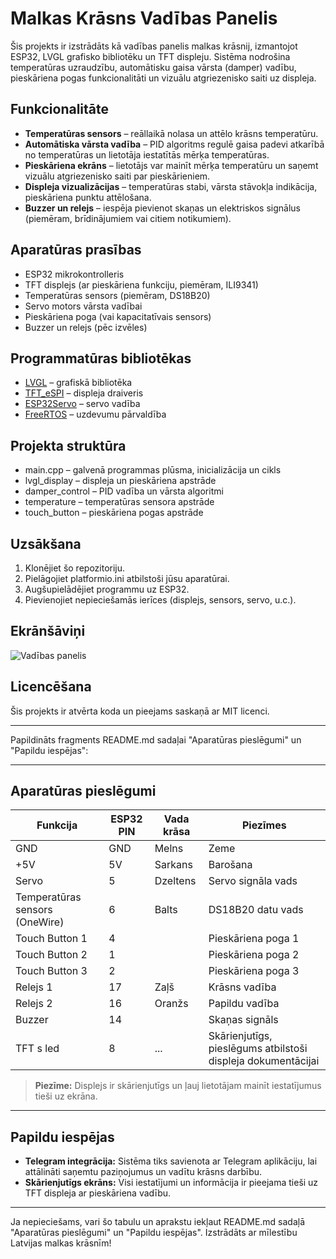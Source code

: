 # Malkas Krāsns Vadības Panelis

Šis projekts ir izstrādāts kā vadības panelis malkas krāsnij, izmantojot ESP32, LVGL grafisko bibliotēku un TFT displeju. Sistēma nodrošina temperatūras uzraudzību, automātisku gaisa vārsta (damper) vadību, pieskāriena pogas funkcionalitāti un vizuālu atgriezenisko saiti uz displeja.

## Funkcionalitāte

- **Temperatūras sensors** – reāllaikā nolasa un attēlo krāsns temperatūru.
- **Automātiska vārsta vadība** – PID algoritms regulē gaisa padevi atkarībā no temperatūras un lietotāja iestatītās mērķa temperatūras.
- **Pieskāriena ekrāns** – lietotājs var mainīt mērķa temperatūru un saņemt vizuālu atgriezenisko saiti par pieskārieniem.
- **Displeja vizualizācijas** – temperatūras stabi, vārsta stāvokļa indikācija, pieskāriena punktu attēlošana.
- **Buzzer un relejs** – iespēja pievienot skaņas un elektriskos signālus (piemēram, brīdinājumiem vai citiem notikumiem).

## Aparatūras prasības

- ESP32 mikrokontrolleris
- TFT displejs (ar pieskāriena funkciju, piemēram, ILI9341)
- Temperatūras sensors (piemēram, DS18B20)
- Servo motors vārsta vadībai
- Pieskāriena poga (vai kapacitatīvais sensors)
- Buzzer un relejs (pēc izvēles)

## Programmatūras bibliotēkas

- [LVGL](https://lvgl.io/) – grafiskā bibliotēka
- [TFT_eSPI](https://github.com/Bodmer/TFT_eSPI) – displeja draiveris
- [ESP32Servo](https://github.com/jkb-git/ESP32Servo) – servo vadība
- [FreeRTOS](https://www.freertos.org/) – uzdevumu pārvaldība

## Projekta struktūra

- main.cpp – galvenā programmas plūsma, inicializācija un cikls
- lvgl_display – displeja un pieskāriena apstrāde
- damper_control – PID vadība un vārsta algoritmi
- temperature – temperatūras sensora apstrāde
- touch_button – pieskāriena pogas apstrāde

## Uzsākšana

1. Klonējiet šo repozitoriju.
2. Pielāgojiet platformio.ini atbilstoši jūsu aparatūrai.
3. Augšupielādējiet programmu uz ESP32.
4. Pievienojiet nepieciešamās ierīces (displejs, sensors, servo, u.c.).

## Ekrānšāviņi

![Vadības panelis](screenshot.png) <!-- Pievienojiet savu attēlu, ja nepieciešams -->

## Licencēšana

Šis projekts ir atvērta koda un pieejams saskaņā ar MIT licenci.

---
Papildināts fragments README.md sadaļai "Aparatūras pieslēgumi" un "Papildu iespējas":

---

## Aparatūras pieslēgumi

| Funkcija         | ESP32 PIN | Vada krāsa  | Piezīmes                        |
|------------------|-----------|-------------|----------------------------------|
| GND              | GND       | Melns       | Zeme                             |
| +5V              | 5V        | Sarkans     | Barošana                        |
| Servo            | 5         | Dzeltens    | Servo signāla vads               |
| Temperatūras sensors (OneWire) | 6         | Balts       | DS18B20 datu vads                |
| Touch Button 1   | 4         |             | Pieskāriena poga 1               |
| Touch Button 2   | 1         |             | Pieskāriena poga 2               |
| Touch Button 3   | 2         |             | Pieskāriena poga 3               |
| Relejs 1         | 17        | Zaļš        | Krāsns vadība                    |
| Relejs 2         | 16        | Oranžs      | Papildu vadība                   |
| Buzzer           | 14        |             | Skaņas signāls                   |
| TFT s led        | 8         | ...         | Skārienjutīgs, pieslēgums atbilstoši displeja dokumentācijai |

> **Piezīme:** Displejs ir skārienjutīgs un ļauj lietotājam mainīt iestatījumus tieši uz ekrāna.

---

## Papildu iespējas

- **Telegram integrācija:** Sistēma tiks savienota ar Telegram aplikāciju, lai attālināti saņemtu paziņojumus un vadītu krāsns darbību.
- **Skārienjutīgs ekrāns:** Visi iestatījumi un informācija ir pieejama tieši uz TFT displeja ar pieskāriena vadību.

---

Ja nepieciešams, vari šo tabulu un aprakstu iekļaut README.md sadaļā "Aparatūras pieslēgumi" un "Papildu iespējas".
Izstrādāts ar mīlestību Latvijas malkas krāsnīm!
